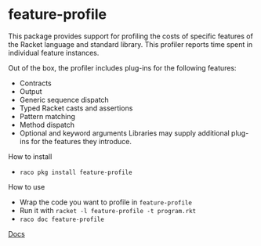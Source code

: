 feature-profile
===============

This package provides support for profiling the costs of specific
features of the Racket language and standard library. This profiler
reports time spent in individual feature instances.

Out of the box, the profiler includes plug-ins for the following features:
* Contracts
* Output
* Generic sequence dispatch
* Typed Racket casts and assertions
* Pattern matching
* Method dispatch
* Optional and keyword arguments
Libraries may supply additional plug-ins for the features they introduce.


How to install
* `raco pkg install feature-profile`


How to use
* Wrap the code you want to profile in `feature-profile`
* Run it with `racket -l feature-profile -t program.rkt`
* `raco doc feature-profile`


[Docs](http://pkg-build.racket-lang.org/doc/feature-profile@feature-profile/index.html)
